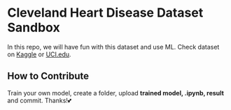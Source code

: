 # Cleveland Heart Disease Dataset Sandbox
In this repo, we will have fun with this dataset and use ML. Check dataset on [Kaggle](https://www.kaggle.com/nareshbhat/health-care-data-set-on-heart-attack-possibility) or [UCI.edu](https://archive.ics.uci.edu/ml/datasets/heart+disease). 
## How to Contribute
Train your own model, create a folder, upload **trained model, .ipynb, result** and commit. Thanks!💕
